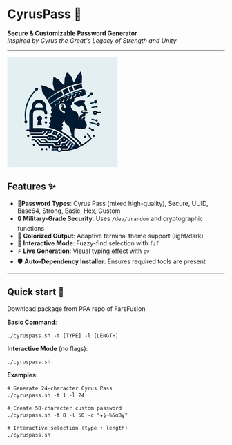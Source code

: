 # CyrusPass 🦁

**Secure & Customizable Password Generator**  
*Inspired by Cyrus the Great's Legacy of Strength and Unity*

---

![HomePage](/images/logo.png)

## Features ✨

- 🎱**Password Types**: Cyrus Pass (mixed high-quality), Secure, UUID, Base64, Strong, Basic, Hex, Custom
- 🔒 **Military-Grade Security**: Uses `/dev/urandom` and cryptographic functions
- 🎨 **Colorized Output**: Adaptive terminal theme support (light/dark)
- 🔄 **Interactive Mode**: Fuzzy-find selection with `fzf`
- ⚡ **Live Generation**: Visual typing effect with `pv`
- 🛡️ **Auto-Dependency Installer**: Ensures required tools are present

---

## Quick start 👾

Download package from PPA repo of FarsFusion

**Basic Command**:

```shell
./cyruspass.sh -t [TYPE] -l [LENGTH]
```

**Interactive Mode** (no flags):

```shell
./cyruspass.sh
```

**Examples**:

```shell
# Generate 24-character Cyrus Pass
./cyruspass.sh -t 1 -l 24
```

```shell
# Create 50-character custom password
./cyruspass.sh -t 8 -l 50 -c "★§~%&αβγ"
```

```shell
# Interactive selection (type + length)
./cyruspass.sh
```